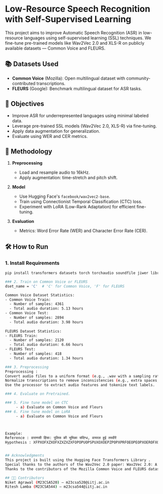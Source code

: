 # Low-Resource Speech Recognition with Self-Supervised Learning

This project aims to improve Automatic Speech Recognition (ASR) in low-resource languages using self-supervised learning (SSL) techniques. We fine-tune pre-trained models like Wav2Vec 2.0 and XLS-R on publicly available datasets — Common Voice and FLEURS.

## 📚 Datasets Used

- **Common Voice** (Mozilla): Open multilingual dataset with community-contributed transcriptions.
- **FLEURS** (Google): Benchmark multilingual dataset for ASR tasks.

## 🎯 Objectives

- Improve ASR for underrepresented languages using minimal labeled data.
- Leverage pre-trained SSL models (Wav2Vec 2.0, XLS-R) via fine-tuning.
- Apply data augmentation for generalization.
- Evaluate using WER and CER metrics.

## 🧠 Methodology

1. **Preprocessing**  
   - Load and resample audio to 16kHz.  
   - Apply augmentation: time-stretch and pitch shift.

2. **Model**  
   - Use Hugging Face's `facebook/wav2vec2-base`.  
   - Train using Connectionist Temporal Classification (CTC) loss.  
   - Experiment with LoRA (Low-Rank Adaptation) for efficient fine-tuning.

3. **Evaluation**  
   - Metrics: Word Error Rate (WER) and Character Error Rate (CER).

## 🛠 How to Run

### 1. Install Requirements
```bash
pip install transformers datasets torch torchaudio soundfile jiwer librosa peft

### 2. Train on Common Voice or FLEURS
dset_name = 'C'  # 'C' for Common Voice, 'F' for FLEURS

Common Voice Dataset Statistics:
- Common Voice Train:
  - Number of samples: 4361
  - Total audio duration: 5.13 hours
- Common Voice Test:
  - Number of samples: 2894
  - Total audio duration: 3.98 hours
 
FLEURS Dataset Statistics:
- FLEURS Train:
  - Number of samples: 2120
  - Total audio duration: 6.66 hours
- FLEURS Test:
  - Number of samples: 418
  - Total audio duration: 1.34 hours

### 3. Preprocessing
Preprocessing :
Convert audio files to a uniform format (e.g., .wav with a sampling rate of 16 kHz).
Normalize transcriptions to remove inconsistencies (e.g., extra spaces, punctuation).
Use the processor to extract audio features and tokenize text labels.

### 4. Evaluate on Pretrained.

### 5. Fine tune model on CTC
     - a) Evaluate on Common Voice and Fleurs
### 6. Fine tune model on LoRA
     - a) Evaluate on Common Voice and Fleurs



Example:
Reference : वाराणसी हिंसा: पुलिस की भूमिका संदिग्ध, वायरल हुई तस्वीरें
Hypothesis : XFPXOFXZXOFXZXZXZXFOPOPUOPSPUXOXOEPZPOPXPRFOEOPEOPXOEROFXOXOF XOEPOFPUPEFOX KBPFOREXPXRXFPROXECROXEPOPXORFOEXEXZXOXZXZXOXZXPOX


## Acknowledgments
This project is built using the Hugging Face Transformers Library .
Special thanks to the authors of the Wav2Vec 2.0 paper: Wav2Vec 2.0: A Framework for Self-Supervised Learning of Speech Representations .
Thanks to the contributors of the Mozilla Common Voice and FLEURS datasets for making them publicly available.

## 👨‍💻 Contributors
Niket Agrawal (M23CSA520) – m23csa520@iitj.ac.in
Ritesh Lamba (M23CSA544) – m23csa544@iitj.ac.in





